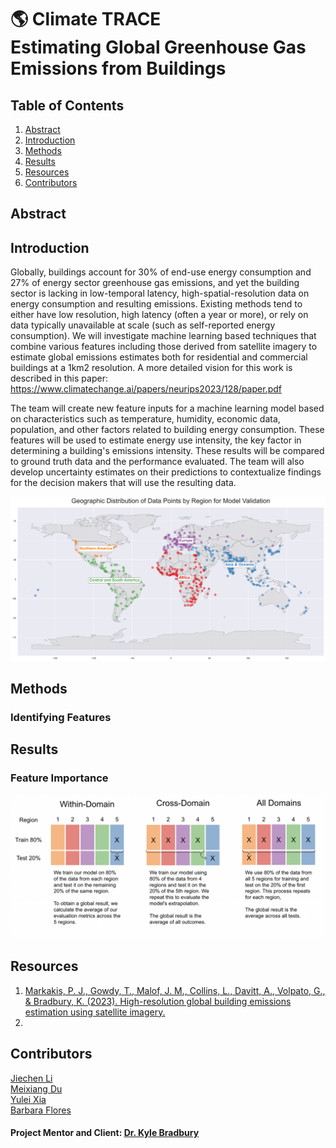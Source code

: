 # 🌎 Climate TRACE <br> Estimating Global Greenhouse Gas Emissions from Buildings


## Table of Contents
1. [Abstract](#Abstract)
2. [Introduction](#Introduction)
3. [Methods](#Methods)
4. [Results](#Results)
5. [Resources](#Resources)  
7. [Contributors](#Contributors)


## Abstract <a name="Abstract"></a>

## Introduction <a name="Introduction"></a>

Globally, buildings account for 30% of end-use energy consumption and 27% of energy sector greenhouse gas emissions, and yet the building sector is lacking in low-temporal latency, high-spatial-resolution data on energy consumption and resulting emissions. Existing methods tend to either have low resolution, high latency (often a year or more), or rely on data typically unavailable at scale (such as self-reported energy consumption). We will investigate machine learning based techniques that combine various features including those derived from satellite imagery to estimate global emissions estimates both for residential and commercial buildings at a 1km2 resolution. 
A more detailed vision for this work is described in this paper: https://www.climatechange.ai/papers/neurips2023/128/paper.pdf


The team will create new feature inputs for a machine learning model based on characteristics such as temperature, humidity, economic data, population, and other factors related to building energy consumption. These features will be used to estimate energy use intensity, the key factor in determining a building's emissions intensity. These results will be compared to ground truth data and the performance evaluated. The team will also develop uncertainty estimates on their predictions to contextualize findings for the decision makers that will use the resulting data.




![Geographic Distribution of Data Points by Region](https://raw.githubusercontent.com/AliciaXia222/Capstone-Team-Climate-Trace/refs/heads/main/figures/region_map.png)

## Methods <a name="Methods"></a>
### Identifying Features <a name="IdentifyingFeatures"></a>



## Results  <a name="Results"></a>

### Feature Importance <a name="Feature Importance"></a>

![Image](https://raw.githubusercontent.com/AliciaXia222/Capstone-Team-Climate-Trace/refs/heads/main/figures/experimental_design.png)

## Resources  <a name="Resources"></a>
1. [Markakis, P. J., Gowdy, T., Malof, J. M., Collins, L., Davitt, A., Volpato, G., & Bradbury, K. (2023). High-resolution global building emissions estimation using satellite imagery.](https://www.climatechange.ai/papers/neurips2023/128/paper.pdf)
2. 


## Contributors  <a name="Contributors"></a>
[Jiechen Li](https://github.com/carrieli15)  
[Meixiang Du](https://github.com/dumeixiang)  
[Yulei Xia](https://github.com/AliciaXia222)  
[Barbara Flores](https://github.com/BarbaraPFloresRios)  



#### Project Mentor and Client: [Dr. Kyle Bradbury](https://energy.duke.edu/about/staff/kyle-bradbury)


